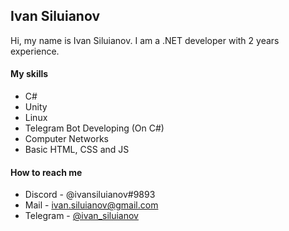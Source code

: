 ## Ivan Siluianov
Hi, my name is Ivan Siluianov. I am a .NET developer with 2 years experience.

#### My skills

* C#
* Unity
* Linux
* Telegram Bot Developing (On C#)
* Computer Networks
* Basic HTML, CSS and JS

#### How to reach me

* Discord - @ivansiluianov#9893
* Mail - ivan.siluianov@gmail.com
* Telegram - [@ivan_siluianov](https://t.me/ivan_siluianov)
